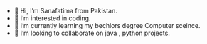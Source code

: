 - 👋 Hi, I’m Sanafatima from Pakistan.
- 👀 I’m interested in coding.
- 🌱 I’m currently learning my bechlors degree Computer sceince.
- 💞️ I’m looking to collaborate on java , python projects.
